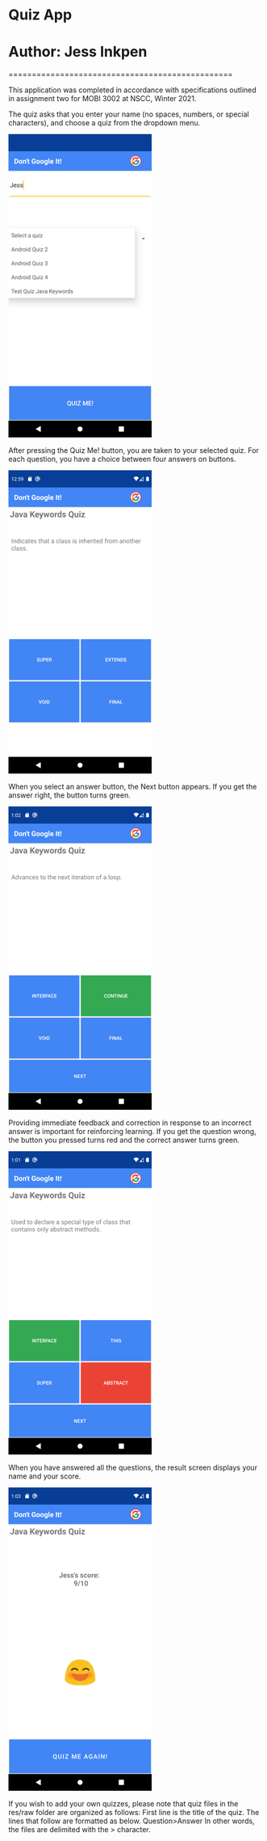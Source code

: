 # Quiz App
# Author: Jess Inkpen

================================================

This application was completed in accordance with
specifications outlined in assignment two for 
MOBI 3002 at NSCC, Winter 2021. 

The quiz asks that you enter your name (no spaces,
numbers, or special characters), and choose a quiz
from the dropdown menu. 

![Screen shot of app launch](/QuizAppScreenShots/LaunchQuiz.png?raw=true) 

After pressing the Quiz Me! button, you are taken 
to your selected quiz. For each question, you have 
a choice between four answers on buttons. 

![Screen shot of quiz activity](/QuizAppScreenShots/QuizActivity.png?raw=true) 

When you select an answer button, the Next button
appears. If you get the answer right, the button 
turns green. 

![Screen shot of correct answer](/QuizAppScreenShots/CorrectAnswer.png?raw=true) 

Providing immediate feedback and correction in 
response to an incorrect answer is important for
reinforcing learning. If you get the question wrong, 
the button you pressed turns red and the correct
answer turns green. 

![Screen shot of incorrect answer](/QuizAppScreenShots/IncorrectAnswer.png?raw=true) 

When you have answered all the questions, the result
screen displays your name and your score.

![Screen shot of result activity](/QuizAppScreenShots/ResultActivity.png?raw=true) 

If you wish to add your own quizzes, please note
that quiz files in the res/raw folder are organized
as follows:
First line is the title of the quiz.
The lines that follow are formatted as below.
Question>Answer
In other words, the files are delimited with the >
character.
